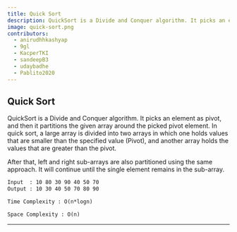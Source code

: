 ```yaml
---
title: Quick Sort
description: QuickSort is a Divide and Conquer algorithm. It picks an element as pivot, and then it partitions the given array around the picked pivot element. In quick sort, a large array is divided into two arrays in which one holds values that are smaller than the specified value (Pivot), and another array holds the values that are greater than the pivot. After that, left and right sub-arrays are also partitioned using the same approach. It will continue until the single element remains in the sub-array.
image: quick-sort.png
contributors:
  - anirudhhkashyap
  - 9gl
  - KacperTKI
  - sandeepB3
  - udaybadhe
  - Pablito2020
---
```


## Quick Sort

QuickSort is a Divide and Conquer algorithm. It picks an element as pivot, and then it partitions the given array around the picked pivot element. In quick sort, a large array is divided into two arrays in which one holds values that are smaller than the specified value (Pivot), and another array holds the values that are greater than the pivot.

After that, left and right sub-arrays are also partitioned using the same approach. It will continue until the single element remains in the sub-array.

```txt
Input  : 10 80 30 90 40 50 70
Output : 10 30 40 50 70 80 90
```

```txt
Time Complexity : O(n*logn)
```

```txt
Space Complexity : O(n)
```

---
